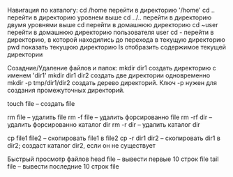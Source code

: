 Навигация по каталогу:
cd /home	перейти в директорию '/home'
cd ..	перейти в директорию уровнем выше
cd ../..	перейти в директорию двумя уровнями выше
cd	перейти в домашнюю директорию
cd ~user	перейти в домашнюю директорию пользователя user
cd -	перейти в директорию, в которой находились до перехода в текущую директорию
pwd	показать текущюю директорию
ls	отобразить содержимое текущей директории

Созадние/Удаление файлов и папок:
mkdir dir1	создать директорию с именем 'dir1'
mkdir dir1 dir2	создать две директории одновременно
mkdir -p tmp/dir1/dir2 	создать дерево директорий. Ключ -p нужен для создания промежуточных директорий.

touch file – создать file

rm file – удалить file
rm -f file – удалить форсированно file
rm -rf dir – удалить форсированно каталог dir
rm -r dir – удалить каталог dir


cp file1 file2 – скопировать file1 в file2
cp -r dir1 dir2 – скопировать dir1 в dir2; создаст каталог dir2, если он не существует

Быстрый просмотр файлов
head file – вывести первые 10 строк file
tail file – вывести последние 10 строк file
